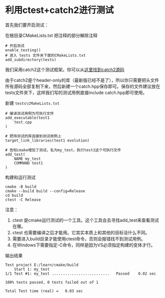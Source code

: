 # 利用ctest+catch2进行测试
首先我们要开启测试：

在根目录CMakeLists.txt 把注释的部分解除注释
```
# 开启测试
enable_testing()
# 进入 tests 文件夹下面的CMakeLists.txt
add_subdirectory(tests)
```




我们采用catch2这个测试框架。你可以从[这里找到catch2源码](https://raw.githubusercontent.com/catchorg/Catch2/v2.x/single_include/catch2/catch.hpp)

由于catch2是个header-only的库（最新版已经不是了），所以你只需要把头文件所有源码全部复制下来，然后新建一个catch.hpp保存即可。保存的文件建议放在tests文件夹下，这样我们写的测试用例直接include catch.hpp即可使用。

新建 `tests\CMakeLists.txt`
```
# 编译测试用例为可执行文件
add_executable(test1
    test.cpp
)

# 把待测试的库连接到测试用例上
target_link_libraries(test1 evolution)

# 告知cmake增加了测试，名为my_test，执行test1这个可执行文件
add_test(
    NAME my_test
    COMMAND test1
)
```

构建和运行测试
```
cmake -B build
cmake --build build --config=Release
cd build
ctest -C Release
```

注意：
1. ctest 是cmake运行测试的一个工具。这个工具会去寻找add_test来查看测试在哪。
2. ctest 也需要编译之后才能用。它其实本质上和其他的目标没什么不同。
3. 需要进入build目录才能使用ctest命令，否则会报错找不到测试用例。
4. 在Windows下需要指定-C命令，同样是因为VS必须指定构建的变体才行。

输出结果
```
Test project E:/learn/cmake/build
    Start 1: my_test
1/1 Test #1: my_test ..........................   Passed    0.02 sec

100% tests passed, 0 tests failed out of 1

Total Test time (real) =   0.03 sec
```

